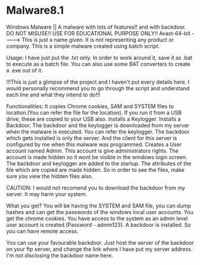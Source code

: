 # Malware8.1
Windows Malware || A malware with lots of features!! and with backdoor. DO NOT MISUSE!! USE FOR EDUCATIONAL PURPOSE ONLY!!
Avast-64-bit ----> This is just a name given. It is not representing any product or company.
This is a simple malware created using batch script. 

Usage:
I have just put the .txt only. In order to work around it, save it as .bat to execute as a batch file. You can also use some BAT converters to create a .exe out of it.


!!!This is just a glimpse of the project and I haven't put every details here. I would personally recommend you to go through the script and understand each line and what they intend to do!!!


Functionalities:
It copies Chrome cookies, SAM and SYSTEM files to location.(You can refer the file for the location).
If you run it from a USB drive, these are copied to your USB also.
Installs a Keylogger.
Installs a Backdoor.
The backdoor and the keylogger is downloaded from my server when the malware is executed. You can refer the keylogger. The backdoor which gets installed is only the server. And the client for this server is configured by me when this malware was programmed.
Creates a User account named Admin.
This account is give administrators rights.
The account is made hidden so it wont be visible in the windows login screen.
The backdoor and keylogger are added to the startup.
The attributes of the file which are copied are made hidden. So in order to see the files, make sure you view the hidden files also.


CAUTION: I would not recomend you to download the backdoor from my server. It may harm your system.


What you get?
You will be having the SYSTEM and SAM file, you can dump hashes and can get the passwords of the windows local user accounts.
You get the chrome cookies.
You have access to the system as an admin level user account is created.(Password - admin123).
A backdoor is installed. So you can have remote access.


You can use your favourable backdoor. Just host the server of the backdoor on your ftp server, and change the link where I have put my server address. I'm not disclosing the backdoor name here.
